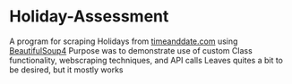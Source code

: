 # Holiday-Assessment
A program for scraping Holidays from [timeanddate.com](https://www.timeanddate.com/holidays/us/) using [BeautifulSoup4](https://beautiful-soup-4.readthedocs.io/en/latest/)
Purpose was to demonstrate use of custom Class functionality, webscraping techniques, and API calls
Leaves quites a bit to be desired, but it mostly works
